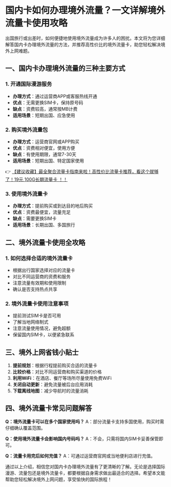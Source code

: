 # 国内卡如何办理境外流量？一文详解境外流量卡使用攻略

出国旅行或出差时，如何便捷地使用境外流量成为许多人的困扰。本文将为您详细解答国内卡办理境外流量的方法，并推荐高性价比的境外流量卡，助您轻松解决境外上网难题。

## 一、国内卡办理境外流量的三种主要方式

### 1. 开通国际漫游服务
- **办理方式**：通过运营商APP或客服热线开通
- **优点**：无需更换SIM卡，保持原号码
- **缺点**：资费较高，通常按MB计费
- **适用场景**：短期出国、应急使用

### 2. 购买境外流量包
- **办理方式**：运营商官网或APP购买
- **优点**：资费相对便宜，使用方便
- **缺点**：有使用期限，通常7-30天
- **适用场景**：短期出国、特定国家使用

👉 [【建议收藏】最全聚合流量卡指南来啦！高性价比流量卡推荐，看这个就够了！19元 100G长期流量卡 ！！](https://bit.ly/Liuliangka)

### 3. 使用境外流量卡
- **办理方式**：提前购买或到达目的地后购买
- **优点**：资费最便宜，流量充足
- **缺点**：需要更换SIM卡
- **适用场景**：长期出国、多国旅行

## 二、境外流量卡使用全攻略

### 1. 如何选择合适的境外流量卡
- 根据出行国家选择对应的流量卡
- 对比不同运营商的资费和服务
- 注意流量有效期和使用限制
- 确认是否支持热点共享

### 2. 境外流量卡使用注意事项
- 提前测试SIM卡是否可用
- 了解当地网络制式
- 注意流量使用情况，避免超额
- 保留国内SIM卡，以便紧急联系

## 三、境外上网省钱小贴士

1. **提前规划**：根据行程提前购买合适的流量卡
2. **比较价格**：对比不同运营商和购买渠道的价格
3. **利用WiFi**：在酒店、餐厅等场所尽量使用免费WiFi
4. **关闭自动更新**：避免流量被后台应用消耗
5. **下载离线地图**：减少导航时的流量消耗

## 四、境外流量卡常见问题解答

**Q：境外流量卡可以在多个国家使用吗？**
A：部分流量卡支持多国使用，购买时需仔细确认覆盖范围。

**Q：使用境外流量卡会影响国内号码吗？**
A：不会，只需将国内SIM卡妥善保管即可。

**Q：流量卡用完后如何充值？**
A：可通过运营商官网或当地便利店进行充值。

通过以上介绍，相信您对国内卡办理境外流量有了更清晰的了解。无论是选择国际漫游、流量包还是境外流量卡，都要根据自身需求做出最适合的选择。希望本文能帮助您轻松解决境外上网问题，享受愉快的国际旅程！